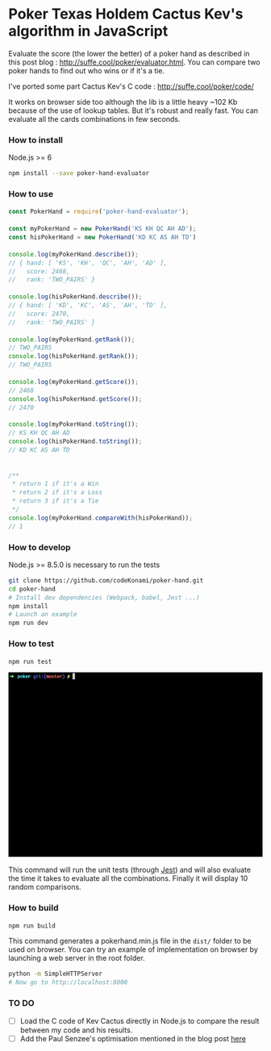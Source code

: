 Poker Texas Holdem Cactus Kev's algorithm in JavaScript
=====

Evaluate the score (the lower the better) of a poker hand as described in this post blog : http://suffe.cool/poker/evaluator.html.
You can compare two poker hands to find out who wins or if it's a tie.

I've ported some part Cactus Kev's C code : http://suffe.cool/poker/code/

It works on browser side too although the lib is a little heavy ~102 Kb because of the use of lookup tables. But it's robust and really fast. You can evaluate all the cards combinations in few seconds.

### How to install

Node.js >= 6

```sh
npm install --save poker-hand-evaluator
```

### How to use

```js
const PokerHand = require('poker-hand-evaluator');

const myPokerHand = new PokerHand('KS KH QC AH AD');
const hisPokerHand = new PokerHand('KD KC AS AH TD')

console.log(myPokerHand.describe());
// { hand: [ 'KS', 'KH', 'QC', 'AH', 'AD' ],
//   score: 2468,
//   rank: 'TWO_PAIRS' }

console.log(hisPokerHand.describe());
// { hand: [ 'KD', 'KC', 'AS', 'AH', 'TD' ],
//   score: 2470,
//   rank: 'TWO_PAIRS' }

console.log(myPokerHand.getRank());
// TWO_PAIRS
console.log(hisPokerHand.getRank());
// TWO_PAIRS

console.log(myPokerHand.getScore());
// 2468
console.log(hisPokerHand.getScore());
// 2470

console.log(myPokerHand.toString());
// KS KH QC AH AD
console.log(hisPokerHand.toString());
// KD KC AS AH TD


/**
 * return 1 if it's a Win
 * return 2 if it's a Loss
 * return 3 if it's a Tie
 */
console.log(myPokerHand.compareWith(hisPokerHand));
// 1
```

### How to develop

Node.js >= 8.5.0 is necessary to run the tests

```sh
git clone https://github.com/codeKonami/poker-hand.git
cd poker-hand
# Install dev dependencies (Webpack, babel, Jest ...)
npm install
# Launch an example
npm run dev
```

### How to test

```sh
npm run test
```

![npm run test](poker-test.gif)

This command will run the unit tests (through [Jest](https://facebook.github.io/jest/)) and will also evaluate the time it takes to evaluate all the combinations. Finally it will display 10 random comparisons.

### How to build

```sh
npm run build
```

This command generates a pokerhand.min.js file in the `dist/` folder to be used on browser. You can try an example of implementation on browser by launching a web server in the root folder.

```sh
python -m SimpleHTTPServer
# Now go to http://localhost:8000
```

### TO DO

- [ ] Load the C code of Kev Cactus directly in Node.js to compare the result between my code and his results.
- [ ] Add the Paul Senzee's optimisation mentioned in the blog post [here](http://www.paulsenzee.com/2006/06/some-perfect-hash.html)
